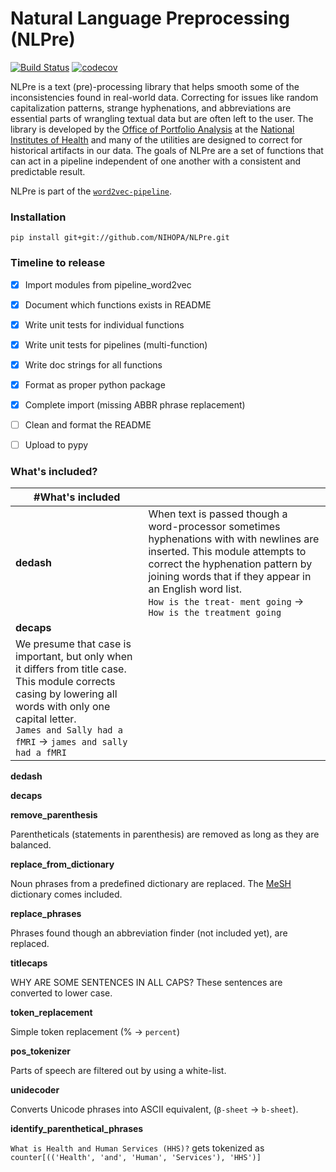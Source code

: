 # Natural Language Preprocessing (NLPre)

[![Build Status](https://travis-ci.org/NIHOPA/NLPre.svg?branch=master)](https://travis-ci.org/NIHOPA/NLPre)
[![codecov](https://codecov.io/gh/NIHOPA/NLPre/branch/master/graph/badge.svg)](https://codecov.io/gh/NIHOPA/NLPre)

NLPre is a text (pre)-processing library that helps smooth some of the inconsistencies found in real-world data.
Correcting for issues like random capitalization patterns, strange hyphenations, and abbreviations are essential parts of wrangling textual data but are often left to the user.
The library is developed by the [Office of Portfolio Analysis](https://dpcpsi.nih.gov/opa/aboutus) at the [National Institutes of Health](https://www.nih.gov/) and many of the utilities are designed to correct for historical artifacts in our data.
The goals of NLPre are a set of functions that can act in a pipeline independent of one another with a consistent and predictable result.

NLPre is part of the [`word2vec-pipeline`](https://github.com/NIHOPA/word2vec_pipeline).

### Installation

    pip install git+git://github.com/NIHOPA/NLPre.git

### Timeline to release

+ [x] Import modules from pipeline_word2vec
+ [x] Document which functions exists in README
+ [x] Write unit tests for individual functions
+ [x] Write unit tests for pipelines (multi-function)
+ [x] Write doc strings for all functions
+ [x] Format as proper python package
+ [x] Complete import (missing ABBR phrase replacement)
+ [ ] Clean and format the README
+ [ ] Upload to pypy


### What's included?

| #What's included | |
| --- | --- |
| **dedash** | When text is passed though a word-processor sometimes hyphenations with with newlines are inserted. This module attempts to correct the hyphenation pattern by joining words that if they appear in an English word list. <br> `How is the treat- ment going` -> `How is the treatment going` |
| **decaps** | 
We presume that case is important, but only when it differs from title case. This module corrects casing by lowering all words with only one capital letter. <br> `James and Sally had a fMRI` -> `james and sally had a fMRI` |

**dedash**

**decaps**

**remove_parenthesis**

Parentheticals (statements in parenthesis) are removed as long as
they are balanced.

**replace_from_dictionary**

Noun phrases from a predefined dictionary are replaced. The [MeSH](https://www.nlm.nih.gov/mesh/) dictionary comes included.

**replace_phrases**

Phrases found though an abbreviation finder (not included yet), are replaced.

**titlecaps**

WHY ARE SOME SENTENCES IN ALL CAPS? These sentences are converted to lower case.

**token_replacement**

Simple token replacement (% -> `percent`)

**pos_tokenizer**

Parts of speech are filtered out by using a white-list. 

**unidecoder**

Converts Unicode phrases into ASCII equivalent, (`β-sheet` -> `b-sheet`).

**identify_parenthetical_phrases**

`What is Health and Human Services (HHS)?` gets tokenized as `counter[(('Health', 'and', 'Human', 'Services'), 'HHS')]`

